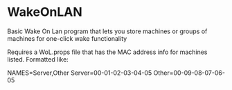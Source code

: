# WakeOnLAN
Basic Wake On Lan program that lets you store machines or groups of machines for one-click wake functionality


Requires a WoL.props file that has the MAC address info for machines listed.  Formatted like:


NAMES=Server,Other
Server=00-01-02-03-04-05
Other=00-09-08-07-06-05

